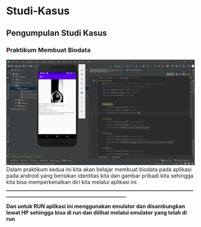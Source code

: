 # Studi-Kasus
## Pengumpulan Studi Kasus
### Praktikum Membuat Biodata <br>
![Alt Text](https://github.com/adam033/Latihan-Activity/blob/master/Screenshot%20(273).png) <br>
Dalam praktikum kedua ini kita akan belajar membuat biodata pada aplikasi pada android yang berisikan identitas kita dan gambar pribadi kita sehingga kita bisa memperkenalkan diri kita melalui aplikasi ini. <br>
**___________________________________________________________________________________________________________________________** <br>

**Dan untuk RUN aplikasi ini menggunakan emulator dan disambungkan lewat HP  sehingga bisa di run dan dilihat melalui emulator yang telah di run** <br>
